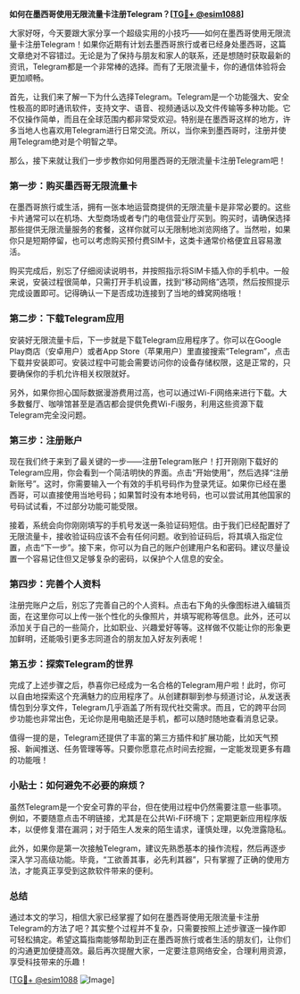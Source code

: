 **如何在墨西哥使用无限流量卡注册Telegram？[[TG💪+ @esim1088](https://t.me/s/esim1088)]**

大家好呀，今天要跟大家分享一个超级实用的小技巧——如何在墨西哥使用无限流量卡注册Telegram！如果你近期有计划去墨西哥旅行或者已经身处墨西哥，这篇文章绝对不容错过。无论是为了保持与朋友和家人的联系，还是想随时获取最新的资讯，Telegram都是一个非常棒的选择。而有了无限流量卡，你的通信体验将会更加顺畅。

首先，让我们来了解一下为什么选择Telegram。Telegram是一个功能强大、安全性极高的即时通讯软件，支持文字、语音、视频通话以及文件传输等多种功能。它不仅操作简单，而且在全球范围内都非常受欢迎。特别是在墨西哥这样的地方，许多当地人也喜欢用Telegram进行日常交流。所以，当你来到墨西哥时，注册并使用Telegram绝对是个明智之举。

那么，接下来就让我们一步步教你如何用墨西哥的无限流量卡注册Telegram吧！

### 第一步：购买墨西哥无限流量卡

在墨西哥旅行或生活，拥有一张本地运营商提供的无限流量卡是非常必要的。这些卡片通常可以在机场、大型商场或者专门的电信营业厅买到。购买时，请确保选择那些提供无限流量服务的套餐，这样你就可以无限制地浏览网络了。当然啦，如果你只是短期停留，也可以考虑购买预付费SIM卡，这类卡通常价格便宜且容易激活。

购买完成后，别忘了仔细阅读说明书，并按照指示将SIM卡插入你的手机中。一般来说，安装过程很简单，只需打开手机设置，找到“移动网络”选项，然后按照提示完成设置即可。记得确认一下是否成功连接到了当地的蜂窝网络哦！

### 第二步：下载Telegram应用

安装好无限流量卡后，下一步就是下载Telegram应用程序了。你可以在Google Play商店（安卓用户）或者App Store（苹果用户）里直接搜索“Telegram”，点击下载并安装即可。安装过程中可能会需要访问你的设备存储权限，这是正常的，只要确保你的手机允许相关权限就好。

另外，如果你担心国际数据漫游费用过高，也可以通过Wi-Fi网络来进行下载。大多数餐厅、咖啡馆甚至是酒店都会提供免费Wi-Fi服务，利用这些资源下载Telegram完全没问题。

### 第三步：注册账户

现在我们终于来到了最关键的一步——注册Telegram账户！打开刚刚下载好的Telegram应用，你会看到一个简洁明快的界面。点击“开始使用”，然后选择“注册新账号”。这时，你需要输入一个有效的手机号码作为登录凭证。如果你已经在墨西哥，可以直接使用当地号码；如果暂时没有本地号码，也可以尝试用其他国家的号码试试看，不过部分功能可能受限。

接着，系统会向你刚刚填写的手机号发送一条验证码短信。由于我们已经配置好了无限流量卡，接收验证码应该不会有任何问题。收到验证码后，将其填入指定位置，点击“下一步”。接下来，你可以为自己的账户创建用户名和密码。建议尽量设置一个容易记住但又足够复杂的密码，以保护个人信息的安全。

### 第四步：完善个人资料

注册完账户之后，别忘了完善自己的个人资料。点击右下角的头像图标进入编辑页面，在这里你可以上传一张个性化的头像照片，并填写昵称等信息。此外，还可以添加关于自己的一些简介，比如职业、兴趣爱好等等。这样做不仅能让你的形象更加鲜明，还能吸引更多志同道合的朋友加入好友列表呢！

### 第五步：探索Telegram的世界

完成了上述步骤之后，恭喜你已经成为一名合格的Telegram用户啦！此时，你可以自由地探索这个充满魅力的应用程序了。从创建群聊到参与频道讨论，从发送表情包到分享文件，Telegram几乎涵盖了所有现代社交需求。而且，它的跨平台同步功能也非常出色，无论你是用电脑还是手机，都可以随时随地查看消息记录。

值得一提的是，Telegram还提供了丰富的第三方插件和扩展功能，比如天气预报、新闻推送、任务管理等等。只要你愿意花点时间去挖掘，一定能发现更多有趣的功能哦！

### 小贴士：如何避免不必要的麻烦？

虽然Telegram是一个安全可靠的平台，但在使用过程中仍然需要注意一些事项。例如，不要随意点击不明链接，尤其是在公共Wi-Fi环境下；定期更新应用程序版本，以便修复潜在漏洞；对于陌生人发来的陌生请求，谨慎处理，以免泄露隐私。

此外，如果你是第一次接触Telegram，建议先熟悉基本的操作流程，然后再逐步深入学习高级功能。毕竟，“工欲善其事，必先利其器”，只有掌握了正确的使用方法，才能真正享受到这款软件带来的便利。

### 总结

通过本文的学习，相信大家已经掌握了如何在墨西哥使用无限流量卡注册Telegram的方法了吧？其实整个过程并不复杂，只需要按照上述步骤逐一操作即可轻松搞定。希望这篇指南能够帮助到正在墨西哥旅行或者生活的朋友们，让你们的沟通更加便捷高效。最后再次提醒大家，一定要注意网络安全，合理利用资源，享受科技带来的乐趣！

[[TG💪+ @esim1088](https://t.me/s/esim1088) ![Image](https://i.postimg.cc/4NQfJmqS/Snipaste-2025-05-13-00-14-12.png)]